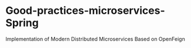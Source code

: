 # Good-practices-microservices-Spring
Implementation of Modern Distributed Microservices Based on OpenFeign
